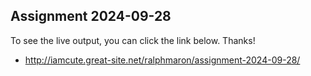 ## Assignment 2024-09-28

To see the live output, you can click the link below. Thanks!

- http://iamcute.great-site.net/ralphmaron/assignment-2024-09-28/
